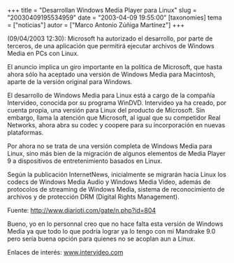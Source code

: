 +++
title = "Desarrollan Windows Media Player para Linux"
slug = "20030409195534959"
date = "2003-04-09 19:55:00"
[taxonomies]
tema = ["noticias"]
autor = ["Marco Antonio Zúñiga Martínez"]
+++

(09/04/2003 12:30): Microsoft ha autorizado el desarrollo, por parte de
terceros, de una aplicación que permitirá ejecutar archivos de Windows
Media en PCs con Linux.

El anuncio implica un giro importante en la política de Microsoft, que
hasta ahora sólo ha aceptado una versión de Windows Media para
Macintosh, aparte de la versión original para Windows.

<!-- more -->
El desarrollo de Windows Media para Linux está a cargo de la compañía
Intervideo, conocida por su programa WinDVD. Intervideo ya ha creado,
por cuenta propia, una versión para Linux del producto de Microsoft. Sin
embargo, llama la atención que Microsoft, al igual que su competidor
Real Networks, ahora abra su codec y coopere para su incorporación en
nuevas plataformas.

Por ahora no se trata de una versión completa de Windows Media para
Linux, sino más bien de la migración de algunos elementos de Media
Player 9 a dispositivos de entretenimiento basados en Linux.

Según la publicación InternetNews, inicialmente se migrarán hacia Linux
los codecs de Windows Media Audio y Windows Media Video, además de
protocolos de streaming de Windows Media, sistema de reconocimiento de
archivos y de protección DRM (Digital Rights Management).

Fuente: http://www.diarioti.com/gate/n.php?id=804

Bueno, yo en lo personnal creo que no hace falta esta versión de Windows
Media ya que todo lo que podría lograr ya lo tengo con mi Mandrake 9.0
pero sería buena opción para quienes no se acoplan aun a Linux.

Enlaces de interés: www.intervideo.com

